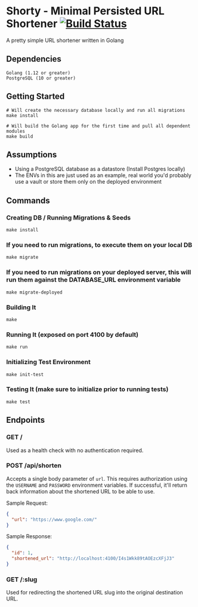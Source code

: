 # Shorty - Minimal Persisted URL Shortener [![Build Status](https://travis-ci.org/plattyp/shorty.svg?branch=master)](https://travis-ci.org/plattyp/shorty)

A pretty simple URL shortener written in Golang

## Dependencies

    Golang (1.12 or greater)
    PostgreSQL (10 or greater)

## Getting Started

    # Will create the necessary database locally and run all migrations
    make install

    # Will build the Golang app for the first time and pull all dependent modules
    make build

## Assumptions

  - Using a PostgreSQL database as a datastore (Install Postgres locally)
  - The ENVs in this are just used as an example, real world you'd probably use a vault or store them only on the deployed environment

## Commands

### Creating DB / Running Migrations & Seeds

    make install

### If you need to run migrations, to execute them on your local DB

    make migrate

### If you need to run migrations on your deployed server, this will run them against the DATABASE_URL environment variable

    make migrate-deployed

### Building It

    make

### Running It (exposed on port 4100 by default)

    make run

### Initializing Test Environment

    make init-test

### Testing It (make sure to initialize prior to running tests)

    make test

## Endpoints

### GET /

Used as a health check with no authentication required.

### POST /api/shorten

Accepts a single body parameter of `url`. This requires authorization using the `USERNAME` and `PASSWORD` environment variables. If successful, it'll return back information about the shortened URL to be able to use.

Sample Request:
```json
{
  "url": "https://www.google.com/"
}
```

Sample Response:
```json
{
  "id": 1,
  "shortened_url": "http://localhost:4100/I4s1Wkk89tAOEzcXFjJ3"
}
```

### GET /:slug

Used for redirecting the shortened URL slug into the original destination URL.

